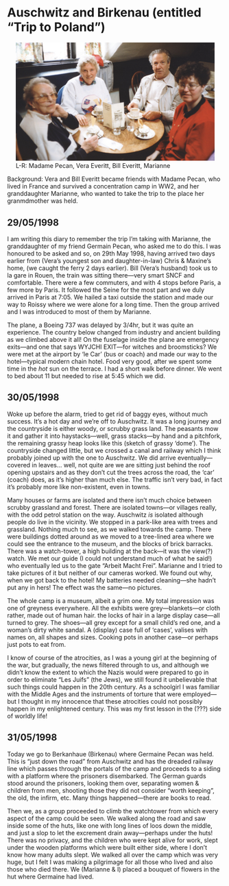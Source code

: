# Auschwitz and Birkenau (entitled “Trip to Poland”)

<figure style="width: 92%; margin: 1em auto;">
  <img src="../images/madame-pecan.jpg" alt="A group of people around a table">
  <figcaption>L-R: Madame Pecan, Vera Everitt, Bill Everitt, Marianne</figcaption>
</figure>

Background: Vera and Bill Everitt became friends with Madame Pecan, who lived in France and survived a concentration camp in WW2, and her granddaughter Marianne, who wanted to take the trip to the place her granmdmother was held.

## 29/05/1998

I am writing this diary to remember the trip I’m taking with Marianne, the granddaughter of my friend Germain Pecan, who asked me to do this. I was honoured to be asked and so, on 29th May 1998, having arrived two days earlier from (Vera’s youngest son and daughter-in-law) Chris & Maxine’s home, (we caught the ferry 2 days earlier). Bill (Vera’s husband) took us to la gare in Rouen, the train was sitting there—very smart SNCF and comfortable. There were a few commuters, and with 4 stops before Paris, a few more by Paris. It followed the Seine for the most part and we duly arrived in Paris at 7:05. We hailed a taxi outside the station and made our way to Roissy where we were alone for a long time. Then the group arrived and I was introduced to most of them by Marianne.

The plane, a Boeing 737 was delayed by 3/4hr, but it was quite an experience. The country below changed from industry and ancient building as we climbed above it all! On the fuselage inside the plane are emergency exits—and one that says WYJCHI EXIT—for witches and broomsticks? We were met at the airport by ‘le Car’ (bus or coach) and made our way to the hotel—typical modern chain hotel. Food very good, after we spent some time in the *hot* sun on the terrace. I had a short walk before dinner. We went to bed about 11 but needed to rise at 5:45 which we did.

## 30/05/1998

Woke up before the alarm, tried to get rid of baggy eyes, without much success. It’s a hot day and we’re off to Auschwitz. It was a long journey and the countryside is either woody, or scrubby grass land. The peasants mow it and gather it into haystacks—well, grass stacks—by hand and a pitchfork, the remaining grassy heap looks like this (sketch of grassy ‘dome’). The countryside changed little, but we crossed a canal and railway which I think probably joined up with the one to Auschwitz. We did arrive eventually—covered in leaves… well, not quite are we are sitting just behind the roof opening upstairs and as they don’t cut the trees across the road, the ‘car’ (coach) does, as it’s higher than much else. The traffic isn’t very bad, in fact it’s probably more like non-existent, even in towns.

Many houses or farms are isolated and there isn’t much choice between scrubby grassland and forest. There are isolated towns—or villages really, with the odd petrol station on the way. Auschwitz *is* isolated although people do live in the vicinity. We stopped in a park-like area with trees and grassland. Nothing much to see, as we walked towards the camp. There were buildings dotted around as we moved to a tree-lined area where we could see the entrance to the museum, and the blocks of brick barracks. There was a watch-tower, a high building at the back—it was the view(?) watch. We met our guide (I could not understand much of what he said!) who eventually led us to the gate “Arbeit Macht Frei”. Marianne and I tried to take pictures of it but neither of our cameras worked. We found out why, when we got back to the hotel! My batteries needed cleaning—she hadn’t put any in hers! The effect was the same—no pictures.

The whole camp is a museum, albeit a grim one. My total impression was one of greyness everywhere. All the exhibits were grey—blankets—or cloth rather, made out of human hair. the locks of hair in a large display case—all turned to grey. The shoes—all grey except for a small child’s red one, and a woman’s dirty white sandal. A (display) case full of ‘cases’, valises with names on, all shapes and sizes. Cooking pots in another case—or perhaps just pots to eat from.

I know of course of the atrocities, as I was a young girl at the beginning of the war, but gradually, the news filtered through to us, and although we didn’t know the extent to which the Nazis would were prepared to go in order to eliminate “Les Juifs” (the Jews), we still found it unbelievable that such things could happen in the 20th century. As a schoolgirl I was familiar with the Middle Ages and the instruments of torture that were employed—but I thought in my innocence that these atrocities could not possibly happen in my enlightened century. This was my first lesson in the (???) side of worldly life!

## 31/05/1998

Today we go to Berkanhaue (Birkenau) where Germaine Pecan was held. This is “just down the road” from Auschwitz and has the dreaded railway line which passes through the portals of the camp and proceeds to a siding with a platform where the prisoners disembarked. The German guards stood around the prisoners, looking them over, separating women & children from men, shooting those they did not consider “worth keeping”, the old, the infirm, etc. Many things happened—there are books to read.

Then we, as a group proceeded to climb the watchtower from which every aspect of the camp could be seen. We walked along the road and saw inside some of the huts, like one with long lines of loos down the middle, and just a slop to let the excrement drain away—perhaps under the huts! There was no privacy, and the children who were kept alive for work, slept under the wooden platforms which were built either side, where I don’t know how many adults slept. We walked all over the camp which was very huge, but I felt I was making a pilgrimage for all those who lived and also those who died there. We (Marianne & I) placed a bouquet of flowers in the hut where Germaine had lived.
